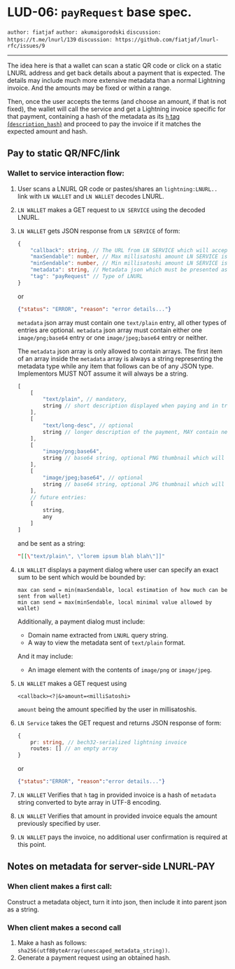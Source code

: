 LUD-06: `payRequest` base spec.
===============================

`author: fiatjaf` `author: akumaigorodski` `discussion: https://t.me/lnurl/139` `discussion: https://github.com/fiatjaf/lnurl-rfc/issues/9`

---

The idea here is that a wallet can scan a static QR code or click on a static LNURL address and get back details about a payment that is expected. The details may include much more extensive metadata than a normal Lightning invoice. And the amounts may be fixed or within a range.

Then, once the user accepts the terms (and choose an amount, if that is not fixed), the wallet will call the service and get a Lightning invoice specific for that payment, containing a hash of the metadata as its [`h` tag (`description_hash`)](https://github.com/lightningnetwork/lightning-rfc/blob/master/11-payment-encoding.md#requirements-3) and proceed to pay the invoice if it matches the expected amount and hash.

## Pay to static QR/NFC/link

### Wallet to service interaction flow:

1. User scans a LNURL QR code or pastes/shares an `lightning:LNURL..` link with `LN WALLET` and `LN WALLET` decodes LNURL.
2. `LN WALLET` makes a GET request to `LN SERVICE` using the decoded LNURL.
3. `LN WALLET` gets JSON response from `LN SERVICE` of form:

    ```Typescript
    {
        "callback": string, // The URL from LN SERVICE which will accept the pay request parameters
        "maxSendable": number, // Max millisatoshi amount LN SERVICE is willing to receive
        "minSendable": number, // Min millisatoshi amount LN SERVICE is willing to receive, can not be less than 1 or more than `maxSendable`
        "metadata": string, // Metadata json which must be presented as raw string here, this is required to pass signature verification at a later step
        "tag": "payRequest" // Type of LNURL
    }
    ```
    or

    ```JSON
    {"status": "ERROR", "reason": "error details..."}
    ```

    `metadata` json array must contain one `text/plain` entry, all other types of entries are optional.
    `metadata` json array must contain either one `image/png;base64` entry or one `image/jpeg;base64` entry or neither.

    The `metadata` json array is only allowed to contain arrays. The first item of an array inside the `metadata` array is always a string representing the metadata type while any item that follows can be of any JSON type. Implementors MUST NOT assume it will always be a string.

    ```Typescript
    [
        [
            "text/plain", // mandatory,
            string // short description displayed when paying and in transaction log
        ],
        [
            "text/long-desc", // optional
            string // longer description of the payment, MAY contain newlines
        ],
        [
            "image/png;base64",
            string // base64 string, optional PNG thumbnail which will represent this lnurl in a list or grid. Up to 136536 characters (100Kb of image data in base-64 encoding).
        ],
        [
            "image/jpeg;base64", // optional
            string // base64 string, optional JPG thumbnail which will represent this lnurl in a list or grid. Up to 136536 characters (100Kb of image data in base-64 encoding).
        ],
        // future entries:
        [
            string,
            any
        ]
    ]
    ```

    and be sent as a string:

    ```JSON
    "[[\"text/plain\", \"lorem ipsum blah blah\"]]"
    ```

3. `LN WALLET` displays a payment dialog where user can specify an exact sum to be sent which would be bounded by:

	```
	max can send = min(maxSendable, local estimation of how much can be sent from wallet)
	min can send = max(minSendable, local minimal value allowed by wallet)
	```
	Additionally, a payment dialog must include:
	- Domain name extracted from `LNURL` query string.
	- A way to view the metadata sent of `text/plain` format.

    And it may include:
    - An image element with the contents of `image/png` or `image/jpeg`.

4. `LN WALLET` makes a GET request using

	```
	<callback><?|&>amount=<milliSatoshi>
	```

    `amount` being the amount specified by the user in millisatoshis.

5. `LN Service` takes the GET request and returns JSON response of form:

	```Typescript
	{
		pr: string, // bech32-serialized lightning invoice
		routes: [] // an empty array
	}
	```

	or

	```JSON
	{"status":"ERROR", "reason":"error details..."}
	```

6. `LN WALLET` Verifies that `h` tag in provided invoice is a hash of `metadata` string converted to byte array in UTF-8 encoding.
7. `LN WALLET` Verifies that amount in provided invoice equals the amount previously specified by user.
10. `LN WALLET` pays the invoice, no additional user confirmation is required at this point.

## Notes on metadata for server-side LNURL-PAY

### When client makes a first call:

Construct a metadata object, turn it into json, then include it into parent json as a string.

### When client makes a second call

1. Make a hash as follows: `sha256(utf8ByteArray(unescaped_metadata_string))`.
2. Generate a payment request using an obtained hash.
